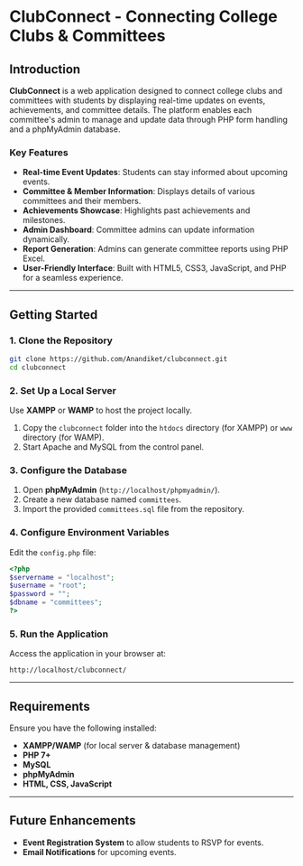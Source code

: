 # ClubConnect - Connecting College Clubs & Committees

## Introduction
**ClubConnect** is a web application designed to connect college clubs and committees with students by displaying real-time updates on events, achievements, and committee details. The platform enables each committee's admin to manage and update data through PHP form handling and a phpMyAdmin database.

### Key Features
- **Real-time Event Updates**: Students can stay informed about upcoming events.
- **Committee & Member Information**: Displays details of various committees and their members.
- **Achievements Showcase**: Highlights past achievements and milestones.
- **Admin Dashboard**: Committee admins can update information dynamically.
- **Report Generation**: Admins can generate committee reports using PHP Excel.
- **User-Friendly Interface**: Built with HTML5, CSS3, JavaScript, and PHP for a seamless experience.

---

## Getting Started
### 1. Clone the Repository
```bash
git clone https://github.com/Anandiket/clubconnect.git
cd clubconnect
```

### 2. Set Up a Local Server
Use **XAMPP** or **WAMP** to host the project locally.

1. Copy the `clubconnect` folder into the `htdocs` directory (for XAMPP) or `www` directory (for WAMP).
2. Start Apache and MySQL from the control panel.

### 3. Configure the Database
1. Open **phpMyAdmin** (`http://localhost/phpmyadmin/`).
2. Create a new database named `committees`.
3. Import the provided `committees.sql` file from the repository.

### 4. Configure Environment Variables
Edit the `config.php` file:
```php
<?php
$servername = "localhost";
$username = "root";
$password = "";
$dbname = "committees";
?>
```

### 5. Run the Application
Access the application in your browser at:
```
http://localhost/clubconnect/
```

---

## Requirements
Ensure you have the following installed:
- **XAMPP/WAMP** (for local server & database management)
- **PHP 7+**
- **MySQL**
- **phpMyAdmin**
- **HTML, CSS, JavaScript**

---

## Future Enhancements
- **Event Registration System** to allow students to RSVP for events.
- **Email Notifications** for upcoming events.
